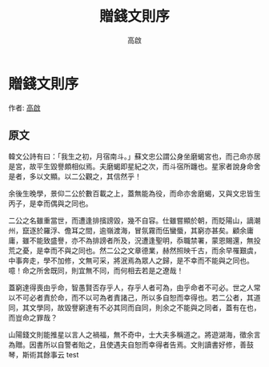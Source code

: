 ﻿---
title: '贈錢文則序'
author: '高啟'
---

# 贈錢文則序
作者: [高啟](https://zh.wikipedia.org/zh-tw/%E9%AB%98%E5%95%9F)

## 原文
韓文公詩有曰：「我生之初，月宿南斗。」蘇文忠公謂公身坐磨蝎宮也，而己命亦居是宮，故平生毀譽頗相似焉。夫磨蝎即星紀之次，而斗宿所躔也。星家者說身命舍是者，多以文顯。以二公觀之，其信然乎！

余後生晚學，景仰二公於數百載之上，蓋無能為役，而命亦舍磨蝎，又與文忠皆生丙子，是幸而偶與之同也。

二公之名雖重當世，而遭逢排擯謗毀，幾不自容。仕雖嘗顯於朝，而貶陽山，謫潮州，竄逐於羅浮、儋耳之間，逾嶺渡海，冒氛霧而伍蠻蜃，其窮亦甚矣。顧余庸庸，雖不能致盛譽，亦不為排謗者所及，況遭逢聖明，忝職禁署，蒙恩賜還，無投荒之憂，是幸而不與之同也。然二公之文章德業，赫然照映千古，而余早罹艱虞，中事奔走，學不加修，文無可采，將泯焉為眾人之歸，是不幸而不能與之同也。噫！命之所舍既同，則宜無不同，而何相去若是之遼哉！

蓋窮達得喪由乎命，智愚賢否存乎人，存乎人者可為，由乎命者不可必。世之人常以不可必者責於命，而不以可為者責諸己，所以多自恕而幸得也。若二公者，其道同，其文學同，故毀譽窮達有不必其同而自同，則余之不能與之同者，蓋有在也，而豈命之罪哉？

山陽錢文則能推星以言人之禍福，無不奇中，士大夫多稱道之。將遊湖海，徵余言為贈。因書所以自警者貽之，且使遇夫自恕而幸得者告焉。文則讀書好修，善鼓琴，斯術其餘事云 test

